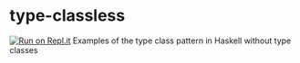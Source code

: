 # type-classless
[![Run on Repl.it](https://repl.it/badge/github/david-sledge/type-classless)](https://repl.it/github/david-sledge/type-classless)
Examples of the type class pattern in Haskell without type classes
